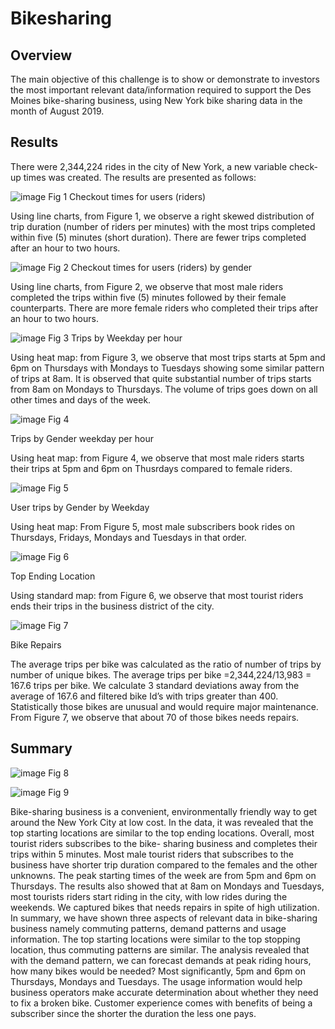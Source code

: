 # Bikesharing

## Overview
The main objective of this challenge is to show or demonstrate to investors the most
important relevant data/information required to support the Des Moines bike-sharing
business, using New York bike sharing data in the month of August 2019.

## Results

There were 2,344,224 rides in the city of New York, a new variable check-up times was
created. The results are presented as follows:

![image](https://github.com/Elfreda2019/Bikesharing/blob/main/Resources/fig1.png)
Fig 1
Checkout times for users (riders)

Using line charts, from Figure 1, we observe a right skewed distribution of trip duration
(number of riders per minutes) with the most trips completed within five (5) minutes
(short duration). There are fewer trips completed after an hour to two hours.

![image](https://github.com/Elfreda2019/Bikesharing/blob/main/Resources/fig2.png)
Fig 2
Checkout times for users (riders) by gender

Using line charts, from Figure 2, we observe that most male riders completed the trips
within five (5) minutes followed by their female counterparts. There are more female
riders who completed their trips after an hour to two hours.


![image](https://github.com/Elfreda2019/Bikesharing/blob/main/Resources/fig3.png)
Fig 3
Trips by Weekday per hour

Using heat map: from Figure 3, we observe that most trips starts at 5pm and 6pm on
Thursdays with Mondays to Tuesdays showing some similar pattern of trips at 8am. It is
observed that quite substantial number of trips starts from 8am on Mondays to
Thursdays. The volume of trips goes down on all other times and days of the week.



![image](https://github.com/Elfreda2019/Bikesharing/blob/main/Resources/fig4.png)
Fig 4

Trips by Gender weekday per hour

Using heat map: from Figure 4, we observe that most male riders starts their trips at
5pm and 6pm on Thusrdays compared to female riders.


![image](https://github.com/Elfreda2019/Bikesharing/blob/main/Resources/fig5.png)
Fig 5

User trips by Gender by Weekday

Using heat map: From Figure 5, most male subscribers book rides on Thursdays,
Fridays, Mondays and Tuesdays in that order.


![image](https://github.com/Elfreda2019/Bikesharing/blob/main/Resources/fig6.png)
Fig 6

Top Ending Location

Using standard map: from Figure 6, we observe that most tourist riders ends their trips
in the business district of the city.




![image](https://github.com/Elfreda2019/Bikesharing/blob/main/Resources/fig7.png)
Fig 7

Bike Repairs

The average trips per bike was calculated as the ratio of number of trips by number of
unique bikes. The average trips per bike =2,344,224/13,983 = 167.6 trips per bike. We
calculate 3 standard deviations away from the average of 167.6 and filtered bike Id’s
with trips greater than 400. Statistically those bikes are unusual and would require major
maintenance. From Figure 7, we observe that about 70 of those bikes needs repairs.


## Summary
![image](https://github.com/Elfreda2019/Bikesharing/blob/main/Resources/fig8.png)
Fig 8


![image](https://github.com/Elfreda2019/Bikesharing/blob/main/Resources/fig9.png)
Fig 9

Bike-sharing business is a convenient, environmentally friendly way to get around the
New York City at low cost. In the data, it was revealed that the top starting locations are
similar to the top ending locations. Overall, most tourist riders subscribes to the bike-
sharing business and completes their trips within 5 minutes. Most male tourist riders
that subscribes to the business have shorter trip duration compared to the females and
the other unknowns. The peak starting times of the week are from 5pm and 6pm on
Thursdays. The results also showed that at 8am on Mondays and Tuesdays, most
tourists riders start riding in the city, with low rides during the weekends. We captured
bikes that needs repairs in spite of high utilization. In summary, we have shown three
aspects of relevant data in bike-sharing business namely commuting patterns, demand
patterns and usage information. The top starting locations were similar to the top
stopping location, thus commuting patterns are similar. The analysis revealed that with
the demand pattern, we can forecast demands at peak riding hours, how many bikes
would be needed? Most significantly, 5pm and 6pm on Thursdays, Mondays and
Tuesdays. The usage information would help business operators make accurate
determination about whether they need to fix a broken bike. Customer experience
comes with benefits of being a subscriber since the shorter the duration the less one
pays.



